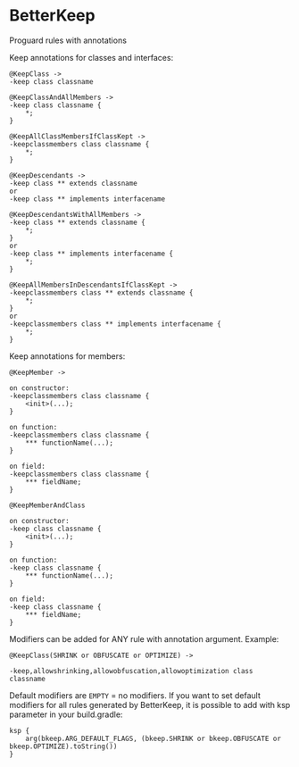 # BetterKeep
Proguard rules with annotations

Keep annotations for classes and interfaces:
```
@KeepClass ->
-keep class classname

@KeepClassAndAllMembers ->
-keep class classname {
    *;
}

@KeepAllClassMembersIfClassKept ->
-keepclassmembers class classname {
    *;
}

@KeepDescendants ->
-keep class ** extends classname
or
-keep class ** implements interfacename

@KeepDescendantsWithAllMembers ->
-keep class ** extends classname {
    *;
}
or
-keep class ** implements interfacename {
    *;
}

@KeepAllMembersInDescendantsIfClassKept ->
-keepclassmembers class ** extends classname {
    *;
}
or
-keepclassmembers class ** implements interfacename {
    *;
}
```

Keep annotations for members:
```
@KeepMember ->

on constructor:
-keepclassmembers class classname {
    <init>(...);
}

on function:
-keepclassmembers class classname {
    *** functionName(...);
}

on field:
-keepclassmembers class classname {
    *** fieldName;
}

@KeepMemberAndClass

on constructor:
-keep class classname {
    <init>(...);
}

on function:
-keep class classname {
    *** functionName(...);
}

on field:
-keep class classname {
    *** fieldName;
}
```

Modifiers can be added for ANY rule with annotation argument. Example:
```
@KeepClass(SHRINK or OBFUSCATE or OPTIMIZE) ->

-keep,allowshrinking,allowobfuscation,allowoptimization class classname
```

Default modifiers are `EMPTY` = no modifiers. If you want to set default modifiers for all rules generated by BetterKeep, it is possible to add with ksp parameter in your build.gradle:
```
ksp {
    arg(bkeep.ARG_DEFAULT_FLAGS, (bkeep.SHRINK or bkeep.OBFUSCATE or bkeep.OPTIMIZE).toString())
}
```
